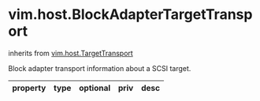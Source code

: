 vim.host.BlockAdapterTargetTransport
====================================
inherits from [vim.host.TargetTransport](docs/vim.host.TargetTransport.md)


Block adapter transport information about a SCSI target.

| property | type | optional | priv | desc |
|:---------|:-----|:---------|:-----|:-----|


